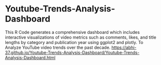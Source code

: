 # Youtube-Trends-Analysis-Dashboard
This R Code generates a comprehensive dashboard which includes interactive visualizations of video metrics such as comments, likes, and title lengths by category and publication year using ggplot2 and plotly. To Analyze YouTube video trends over the past decade.
https://abhi-37.github.io/Youtube-Trends-Analysis-Dashboard/Youtube-Trends-Analysis-Dashboard.html
